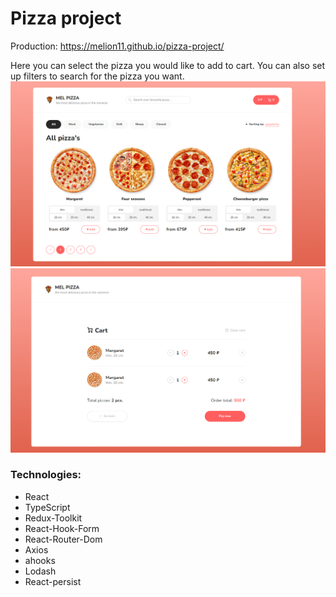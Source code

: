# Pizza project

Production: https://melion11.github.io/pizza-project/

Here you can select the pizza you would like to add to cart. You can also set up filters to search for the pizza you want.
![](src/assets/images/mainPage.png)
![](src/assets/images/cart.png)

### Technologies:

- React
- TypeScript
- Redux-Toolkit
- React-Hook-Form
- React-Router-Dom
- Axios
- ahooks
- Lodash
- React-persist

